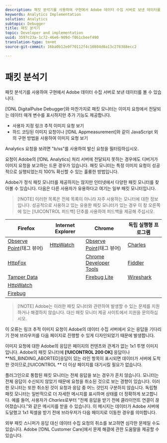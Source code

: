 ```yaml
---
description: 패킷 분석기를 사용하여 구현에서 Adobe 데이터 수집 서버로 보낸 데이터를 볼 수 있습니다.
keywords: Analytics Implementation
solution: Analytics
subtopic: Debugger
title: 패킷 분석기
topic: Developer and implementation
uuid: 3597c23a-1c72-46e6-909d-f861cbeef490
translation-type: tm+mt
source-git-commit: 16ba0b12e0f70112f4c10804d0a13c278388ecc2

---
```



# 패킷 분석기

패킷 분석기를 사용하여 구현에서 Adobe 데이터 수집 서버로 보낸 데이터를 볼 수 있습니다.

[!DNL DigitalPulse Debugger]와 마찬가지로 패킷 모니터는 이미지 요청에서 전달되는 데이터 매개 변수를 표시하지만 추가 기능도 제공합니다.

* 사용자 지정 링크 추적 이미지 요청 보기
* 하드 코딩된 이미지 요청이나 [!DNL Appmeasurement]와 같이 JavaScript 외의 구현 방법을 사용하여 이미지 요청 보기

Analytics 요청을 보려면 "b/ss"를 사용하여 발신 요청을 필터링하십시오.

요청이 Adobe의 [!DNL Analytics] 처리 서버에 전달되지 못하는 경우에도 디버거가 이미지 요청을 보고하는 드문 경우가 있습니다. 패킷 모니터는 특정 이미지 요청이 성공적으로 실행되었는지 100% 확신할 수 있는 훌륭한 방법입니다.

Adobe가 정식 패킷 모니터를 제공하지는 않지만 인터넷에서 다양한 패킷 모니터를 찾아볼 수 있습니다. 다음은 다른 사용자가 유용하다고 여기는 일부 패킷 모니터입니다.

> [!NOTE] 이러한 목록은 전체 목록이 아니라 자주 사용하는 모니터에 대한 정보입니다. 성공적으로 사용하고 있는 유용한 패킷 모니터가 있는 경우 이 창 오른쪽에 있는 [!UICONTROL 피드백] 단추를 사용하여 피드백을 제공해 주십시오.

| Firefox | Internet Explorer | Chrome | 독립 실행형 프로그램 |
|---|---|---|---|
| [Observe Point](https://www.observepoint.com/product#plugin)(태그 뷰어) | [HttpWatch](https://www.httpwatch.com/) | [Observe Point](https://www.observepoint.com/product#plugin)(태그 뷰어) | [Charles](https://www.charlesproxy.com/) |
| [HttpFox](https://addons.mozilla.org/en-US/firefox/addon/httpfox/) |  | [Chrome Developer Tools](https://code.google.com/chrome/devtools/docs/overview.html) | [Fiddler](https://www.fiddler2.com/fiddler2/) |
| [Tamper Data](https://addons.mozilla.org/en-us/firefox/addon/tamper-data/) |  | [Firebug Lite](https://chrome.google.com/webstore/detail/bmagokdooijbeehmkpknfglimnifench) | [Wireshark](https://www.wireshark.org/) |
| [HttpWatch](https://www.httpwatch.com/) |  |  |  |
| [Firebug](https://getfirebug.com/) |  |  |  |

> [!NOTE] Adobe는 이러한 패킷 모니터와 관련하여 발생할 수 있는 문제를 지원하거나 해결하지 않습니다. 대신 패킷 모니터 제공 사이트에서 지원을 문의하십시오.

<!-- 

debugger_ns_binding.xml

 -->

이 오류는 링크 추적 이미지 요청이 Adobe의 데이터 수집 서버에서 오는 응답을 기다리기 전에 브라우저를 다음 페이지로 진행할 수 있게 디자인되었기 때문에 발생합니다.

이미지 요청에 대한 Adobe의 응답은 페이지의 컨텐츠와 관계가 없는 1x1 투명 이미지입니다. Adobe의 패킷 모니터에 **[!UICONTROL 200 OK]** 응답이나 **NS_BINDING_ABORTED]응답이 있는 라인 항목이 표시되면 데이터가 서버에 도착한 것이므로,[!UICONTROL ** 더 이상 페이지를 대기시킬 필요가 없습니다.

플러그인으로 통합된 패킷 모니터는 전체 응답을 보는 경우가 흔치 않습니다. 모니터는 전체 응답이 수신되지 않았기 때문에 요청을 취소된 것으로 보는 경향이 있습니다. 이러한 모니터는 또한 취소된 것이 요청과 응답 중 어느 것인지 구분하지 않습니다. 독립형 패킷 모니터는 일반적으로 더 자세한 메시지를 표시하며 상태를 더 정확하게 보고합니다. 예를 들어, 사용자가 *Charles*&#x200B;로부터 "전체 응답을 받기 전에 클라이언트 연결이 끊어졌습니다."와 같은 메시지를 받을 수 있습니다. 이 메시지는 데이터가 Adobe 서버에 도달했고 1x1 픽셀을 받기 전에 브라우저가 다음 페이지로 이동한 경우를 의미합니다.

외부 패킷 스니퍼가 응답 대신 데이터 수집 요청의 취소를 보고하면 심각한 문제일 수도 있습니다. Adobe [!DNL Customer Care]에서 문제 해결에 관한 도움말을 제공할 수 있습니다.
